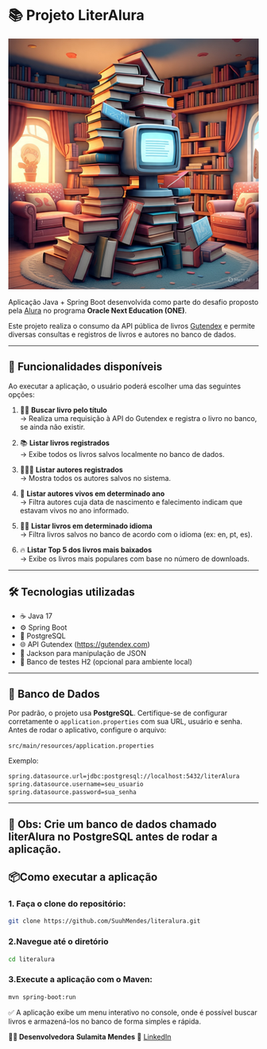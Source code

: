 # 📚 Projeto LiterAlura
![Biblioteca](src/main/java/com/one/desafio/literAlura/assets/biblioteca.jpg)


Aplicação Java + Spring Boot desenvolvida como parte do desafio proposto pela [Alura](https://www.alura.com.br/) no programa **Oracle Next Education (ONE)**.

Este projeto realiza o consumo da API pública de livros [Gutendex](https://gutendex.com/) e permite diversas consultas e registros de livros e autores no banco de dados.

---

## 🚀 Funcionalidades disponíveis

Ao executar a aplicação, o usuário poderá escolher uma das seguintes opções:

1. ✍🏻 **Buscar livro pelo título**  
   → Realiza uma requisição à API do Gutendex e registra o livro no banco, se ainda não existir.

2. 📚 **Listar livros registrados**  
   → Exibe todos os livros salvos localmente no banco de dados.

3. 👨🏻‍💼 **Listar autores registrados**  
   → Mostra todos os autores salvos no sistema.

4. 📅 **Listar autores vivos em determinado ano**  
   → Filtra autores cuja data de nascimento e falecimento indicam que estavam vivos no ano informado.

5. 🧑‍💻 **Listar livros em determinado idioma**  
   → Filtra livros salvos no banco de acordo com o idioma (ex: en, pt, es).

6. 🔥 **Listar Top 5 dos livros mais baixados**  
   → Exibe os livros mais populares com base no número de downloads.

---

## 🛠️ Tecnologias utilizadas

- ☕ Java 17  
- ⚙️ Spring Boot  
- 🐘 PostgreSQL  
- 🌐 API Gutendex (https://gutendex.com)  
- 🔄 Jackson para manipulação de JSON  
- 🧪 Banco de testes H2 (opcional para ambiente local)

---

## 💾 Banco de Dados

Por padrão, o projeto usa **PostgreSQL**. Certifique-se de configurar corretamente o `application.properties` com sua URL, usuário e senha.
Antes de rodar o aplicativo, configure o arquivo:

`src/main/resources/application.properties`

Exemplo:

```properties
spring.datasource.url=jdbc:postgresql://localhost:5432/literAlura
spring.datasource.username=seu_usuario
spring.datasource.password=sua_senha
```
---
📌 Obs: Crie um banco de dados chamado literAlura no PostgreSQL antes de rodar a aplicação.
---

📦Como executar a aplicação
---
### 1. Faça o clone do repositório:
```bash
git clone https://github.com/SuuhMendes/literalura.git

```

### 2.Navegue até o diretório
```bash
cd literalura
```

### 3.Execute a aplicação com o Maven:
```bash
mvn spring-boot:run
```
✅ A aplicação exibe um menu interativo no console, onde é possível buscar livros e armazená-los no banco de forma simples e rápida.


**👩‍💻 Desenvolvedora**
**Sulamita Mendes**
💼 [LinkedIn](linkedin.com/in/sulamita-mendes-2019p)
